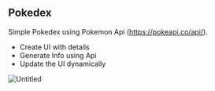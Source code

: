 ## Pokedex

Simple Pokedex using Pokemon Api (https://pokeapi.co/api/).

- Create UI with details
- Generate Info using Api
- Update the UI dynamically

![Untitled](https://user-images.githubusercontent.com/20695270/210261878-d8a13478-96e2-4bb2-91b9-317d6ecf9fb7.png)
